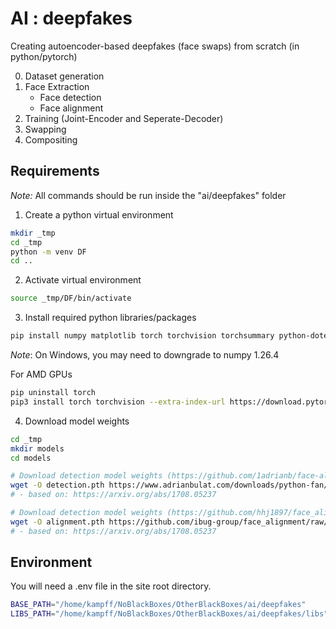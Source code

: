 # AI : deepfakes

Creating autoencoder-based deepfakes (face swaps) from scratch (in python/pytorch)

0. Dataset generation
1. Face Extraction
   - Face detection
   - Face alignment
2. Training (Joint-Encoder and Seperate-Decoder)
3. Swapping
4. Compositing

## Requirements
*Note:* All commands should be run inside the "ai/deepfakes" folder

1. Create a python virtual environment

```bash
mkdir _tmp
cd _tmp
python -m venv DF
cd ..
```

2. Activate virtual environment

```bash
source _tmp/DF/bin/activate
```

3. Install required python libraries/packages

```bash
pip install numpy matplotlib torch torchvision torchsummary python-dotenv opencv-python
```

*Note*: On Windows, you may need to downgrade to numpy 1.26.4

For AMD GPUs
```bash
pip uninstall torch
pip3 install torch torchvision --extra-index-url https://download.pytorch.org/whl/rocm6.0
```

4. Download model weights

```bash
cd _tmp
mkdir models
cd models

# Download detection model weights (https://github.com/1adrianb/face-alignment)
wget -O detection.pth https://www.adrianbulat.com/downloads/python-fan/s3fd-619a316812.pth
# - based on: https://arxiv.org/abs/1708.05237

# Download detection model weights (https://github.com/hhj1897/face_alignment/tree/master)
wget -O alignment.pth https://github.com/ibug-group/face_alignment/raw/master/ibug/face_alignment/fan/weights/2dfan2.pth
# - based on: https://arxiv.org/abs/1708.05237
```

## Environment

You will need a .env file in the site root directory.

```bash
BASE_PATH="/home/kampff/NoBlackBoxes/OtherBlackBoxes/ai/deepfakes"
LIBS_PATH="/home/kampff/NoBlackBoxes/OtherBlackBoxes/ai/deepfakes/libs"
```
